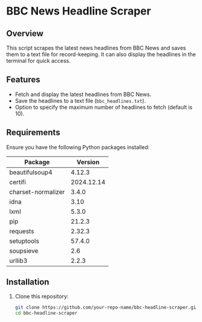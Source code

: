 # BBC News Headline Scraper

## Overview 
This script scrapes the latest news headlines from BBC News and saves them to a text file for record-keeping. It can also display the headlines in the terminal for quick access.

## Features
- Fetch and display the latest headlines from BBC News.
- Save the headlines to a text file (`bbc_headlines.txt`).
- Option to specify the maximum number of headlines to fetch (default is 10).

## Requirements
Ensure you have the following Python packages installed:

| Package            | Version   |
|--------------------|-----------|
| beautifulsoup4     | 4.12.3    |
| certifi            | 2024.12.14|
| charset-normalizer | 3.4.0     |
| idna               | 3.10      |
| lxml               | 5.3.0     |
| pip                | 21.2.3    |
| requests           | 2.32.3    |
| setuptools         | 57.4.0    |
| soupsieve          | 2.6       |
| urllib3            | 2.2.3     |

## Installation
1. Clone this repository:
   ```bash
   git clone https://github.com/your-repo-name/bbc-headline-scraper.git
   cd bbc-headline-scraper
